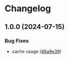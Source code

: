 # Changelog

## 1.0.0 (2024-07-15)


### Bug Fixes

* cache usage ([46a9e39](https://github.com/aeternity/aepp-governance/commit/46a9e39f9942ad4d8f5a5cc5ac70f95fb34a305a))
